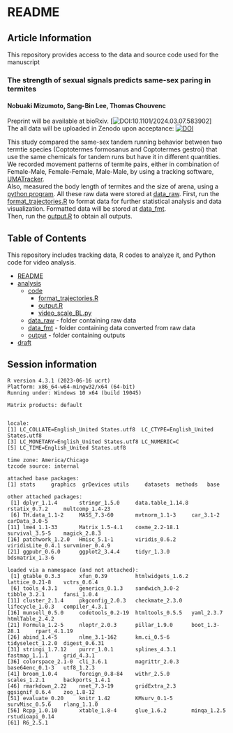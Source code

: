 # README
## Article Information
This repository provides access to the data and source code used for the manuscript    
### **The strength of sexual signals predicts same-sex paring in termites**  
<!--Author names are commented out for DBR.-->
#### **Nobuaki Mizumoto, Sang-Bin Lee, Thomas Chouvenc**  
  
Preprint will be available at bioRxiv. [![DOI:10.1101/2024.03.07.583902](http://img.shields.io/badge/10.1101/2024.03.07.583902.svg)]  
The all data will be uploaded in Zenodo upon acceptance: [![DOI](https://zenodo.org/badge/DOI/XXXDOIXXX.svg)](https://doi.org/XXXDOIXXX)
  
This study compared the same-sex tandem running behavior between two termtie species (Coptotermes formosanus and Coptotermes gestroi) that use the same chemicals for tandem runs but have it in different quantities.  
We recorded movement patterns of termite pairs, either in combination of Female-Male, Female-Female, Male-Male, by using a tracking software, [UMATracker](https://ymnk13.github.io/UMATracker/).  
Also, measured the body length of termites and the size of arena, using a [python program](./analysis/code/video_scale_BL.py). All these raw data were stored at [data_raw](./analysis/data_raw).
First, run the [format_trajectories.R](./analysis/code/format_trajectories.R) to format data for further statistical analysis and data visualization. Formatted data will be stored at [data_fmt](./analysis/data_fmt).  
Then, run the [output.R](./analysis/code/output.R) to obtain all outputs.  

## Table of Contents
This repository includes tracking data, R codes to analyze it, and Python code for video analysis.  
* [README](./README.md)
* [analysis](./analysis)
  * [code](./analysis/code)
    * [format_trajectories.R](./analysis/code/format_trajectories.R)
    * [output.R](./analysis/code/output.R)
    * [video_scale_BL.py](./analysis/code/video_scale_BL.py)
  * [data_raw](./analysis/data_raw) - folder containing raw data
  * [data_fmt](./analysis/data_fmt) - folder containing data converted from raw data
  * [output](./analysis/output) - folder containing outputs
* [draft](./draft)

## Session information
```
R version 4.3.1 (2023-06-16 ucrt)
Platform: x86_64-w64-mingw32/x64 (64-bit)
Running under: Windows 10 x64 (build 19045)

Matrix products: default


locale:
[1] LC_COLLATE=English_United States.utf8  LC_CTYPE=English_United States.utf8   
[3] LC_MONETARY=English_United States.utf8 LC_NUMERIC=C                          
[5] LC_TIME=English_United States.utf8    

time zone: America/Chicago
tzcode source: internal

attached base packages:
[1] stats     graphics  grDevices utils     datasets  methods   base     

other attached packages:
 [1] dplyr_1.1.4       stringr_1.5.0     data.table_1.14.8 rstatix_0.7.2     multcomp_1.4-23  
 [6] TH.data_1.1-2     MASS_7.3-60       mvtnorm_1.1-3     car_3.1-2         carData_3.0-5    
[11] lme4_1.1-33       Matrix_1.5-4.1    coxme_2.2-18.1    survival_3.5-5    magick_2.8.3     
[16] patchwork_1.2.0   Hmisc_5.1-1       viridis_0.6.2     viridisLite_0.4.1 survminer_0.4.9  
[21] ggpubr_0.6.0      ggplot2_3.4.4     tidyr_1.3.0       bdsmatrix_1.3-6  

loaded via a namespace (and not attached):
 [1] gtable_0.3.3      xfun_0.39         htmlwidgets_1.6.2 lattice_0.21-8    vctrs_0.6.4      
 [6] tools_4.3.1       generics_0.1.3    sandwich_3.0-2    tibble_3.2.1      fansi_1.0.4      
[11] cluster_2.1.4     pkgconfig_2.0.3   checkmate_2.3.0   lifecycle_1.0.3   compiler_4.3.1   
[16] munsell_0.5.0     codetools_0.2-19  htmltools_0.5.5   yaml_2.3.7        htmlTable_2.4.2  
[21] Formula_1.2-5     nloptr_2.0.3      pillar_1.9.0      boot_1.3-28.1     rpart_4.1.19     
[26] abind_1.4-5       nlme_3.1-162      km.ci_0.5-6       tidyselect_1.2.0  digest_0.6.31    
[31] stringi_1.7.12    purrr_1.0.1       splines_4.3.1     fastmap_1.1.1     grid_4.3.1       
[36] colorspace_2.1-0  cli_3.6.1         magrittr_2.0.3    base64enc_0.1-3   utf8_1.2.3       
[41] broom_1.0.4       foreign_0.8-84    withr_2.5.0       scales_1.2.1      backports_1.4.1  
[46] rmarkdown_2.22    nnet_7.3-19       gridExtra_2.3     ggsignif_0.6.4    zoo_1.8-12       
[51] evaluate_0.20     knitr_1.42        KMsurv_0.1-5      survMisc_0.5.6    rlang_1.1.0      
[56] Rcpp_1.0.10       xtable_1.8-4      glue_1.6.2        minqa_1.2.5       rstudioapi_0.14  
[61] R6_2.5.1       
```
